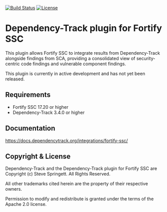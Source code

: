 [![Build Status](https://travis-ci.org/DependencyTrack/fortify-ssc-plugin.svg?branch=master)](https://travis-ci.org/DependencyTrack/fortify-ssc-plugin)
[![License](https://img.shields.io/badge/license-Apache%202.0-brightgreen.svg)][License]

Dependency-Track plugin for Fortify SSC
=========

This plugin allows Fortify SSC to integrate results from Dependency-Track alongside 
findings from SCA, providing a consolidated view of security-centric code findings 
and vulnerable component findings.

This plugin is currently in active development and has not yet been released.

Requirements
-------------------

- Fortify SSC 17.20 or higher
- Dependency-Track 3.4.0 or higher

Documentation
-------------------
https://docs.dependencytrack.org/integrations/fortify-ssc/

Copyright & License
-------------------

Dependency-Track and the Dependency-Track plugin for Fortify SSC are Copyright (c) Steve Springett. All Rights Reserved.

All other trademarks cited herein are the property of their respective owners.

Permission to modify and redistribute is granted under the terms of the Apache 2.0 license.

  [license-image]: https://img.shields.io/badge/license-apache%20v2-brightgreen.svg
  [License]: https://github.com/DependencyTrack/fortify-ssc-plugin/blob/master/LICENSE
